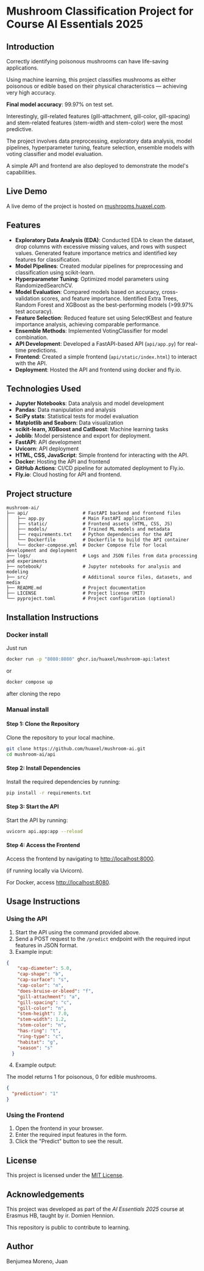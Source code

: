 # Mushroom Classification Project for Course AI Essentials 2025

## Introduction

Correctly identifying poisonous mushrooms can have life-saving applications.

Using machine learning, this project classifies mushrooms as either poisonous or edible based on their physical characteristics — achieving very high accuracy.

**Final model accuracy**: 99.97% on test set.

Interestingly, gill-related features (gill-attachment, gill-color, gill-spacing) and stem-related features (stem-width and stem-color) were the most predictive.

The project involves data preprocessing, exploratory data analysis, model pipelines, hyperparameter tuning, feature selection, ensemble models with voting classifier and model evaluation.

A simple API and frontend are also deployed to demonstrate the model's capabilities.

## Live Demo

A live demo of the project is hosted on [mushrooms.huaxel.com](https://mushroom.huaxel.com/). 

## Features

* **Exploratory Data Analysis (EDA)**: Conducted EDA to clean the dataset, drop columns with excessive missing values, and rows with suspect values. Generated feature importance metrics and identified key features for classification.
* **Model Pipelines**: Created modular pipelines for preprocessing and classification using scikit-learn.
* **Hyperparameter Tuning**: Optimized model parameters using RandomizedSearchCV.
* **Model Evaluation**: Compared models based on accuracy, cross-validation scores, and feature importance. Identified Extra Trees, Random Forest and XGBoost as the best-performing models (>99.97% test accuracy).
* **Feature Selection**: Reduced feature set using SelectKBest and feature importance analysis, achieving comparable performance.
* **Ensemble Methods**: Implemented VotingClassifier for model combination.
* **API Development**: Developed a FastAPI-based API (`api/app.py`) for real-time predictions.
* **Frontend**: Created a simple frontend (`api/static/index.html`) to interact with the API.
* **Deployment**: Hosted the API and frontend using docker and fly.io.

## Technologies Used

* **Jupyter Notebooks**: Data analysis and model development
* **Pandas**: Data manipulation and analysis
* **SciPy stats**: Statistical tests for model evaluation
* **Matplotlib and Seaborn**: Data visualization
* **scikit-learn, XGBoost and CatBoost**: Machine learning tasks
* **Joblib**: Model persistence and export for deployment.
* **FastAPI**: API development
* **Uvicorn**: API deployment
* **HTML, CSS, JavaScript**: Simple frontend for interacting with the API.
* **Docker**: Hosting the API and frontend
* **GitHub Actions**: CI/CD pipeline for automated deployment to Fly.io.
* **Fly.io**: Cloud hosting for API and frontend.

## Project structure

```
mushroom-ai/
├── api/                    # FastAPI backend and frontend files
│   ├── app.py              # Main FastAPI application
│   ├── static/             # Frontend assets (HTML, CSS, JS)
│   ├── models/             # Trained ML models and metadata
│   ├── requirements.txt    # Python dependencies for the API
│   └── Dockerfile          # Dockerfile to build the API container
│   └── docker-compose.yml  # Docker Compose file for local development and deployment
├── logs/                   # Logs and JSON files from data processing and experiments
├── notebook/               # Jupyter notebooks for analysis and modeling
├── src/                    # Additional source files, datasets, and media
├── README.md               # Project documentation
├── LICENSE                 # Project license (MIT)
└── pyproject.toml          # Project configuration (optional)
```

## Installation Instructions

### Docker install

Just run

```bash
docker run -p "8080:8080" ghcr.io/huaxel/mushroom-api:latest
```

or

```bash
docker compose up
```

after cloning the repo

### Manual install

#### Step 1: Clone the Repository

Clone the repository to your local machine.

```bash
git clone https://github.com/huaxel/mushroom-ai.git
cd mushroom-ai/api
```

#### Step 2: Install Dependencies

Install the required dependencies by running:

```bash
pip install -r requirements.txt
```

#### Step 3: Start the API

Start the API by running:

```bash
uvicorn api.app:app --reload
```

#### Step 4: Access the Frontend

Access the frontend by navigating to [http://localhost:8000](http://localhost:8000).

(if running locally via Uvicorn).

For Docker, access  [http://localhost:8080](http://localhost:8080).

## Usage Instructions

### Using the API

1. Start the API using the command provided above.
2. Send a POST request to the `/predict` endpoint with the required input features in JSON format.
3. Example input:

```json
{
    "cap-diameter": 5.0,
    "cap-shape": "b",
    "cap-surface": "s",
    "cap-color": "n",
    "does-bruise-or-bleed": "f",
    "gill-attachment": "a",
    "gill-spacing": "c",
    "gill-color": "n",
    "stem-height": 7.0,
    "stem-width": 1.2,
    "stem-color": "n",
    "has-ring": "t",
    "ring-type": "c",
    "habitat": "g",
    "season": "s"
  }
```

4. Example output:

The model returns 1 for poisonous, 0 for edible mushrooms.

```json
{
  "prediction": "1"
}
```

### Using the Frontend

1. Open the frontend in your browser.
2. Enter the required input features in the form.
3. Click the "Predict" button to see the result.

## License

This project is licensed under the [MIT License](LICENSE).

## Acknowledgements

This project was developed as part of the *AI Essentials 2025* course at Erasmus HB, taught by ir. Domien Hennion.

This repository is public to contribute to learning.

## Author

Benjumea Moreno, Juan
